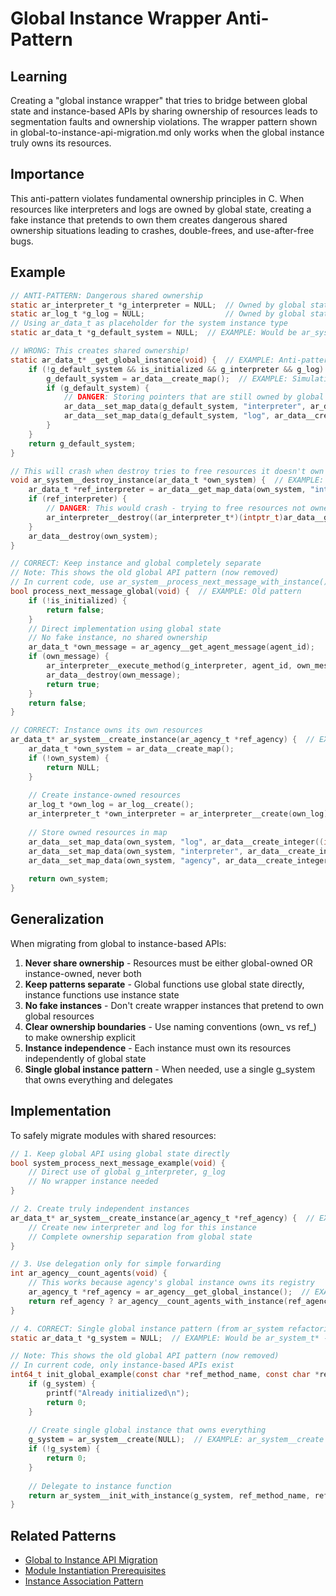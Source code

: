 # Global Instance Wrapper Anti-Pattern

## Learning
Creating a "global instance wrapper" that tries to bridge between global state and instance-based APIs by sharing ownership of resources leads to segmentation faults and ownership violations. The wrapper pattern shown in global-to-instance-api-migration.md only works when the global instance truly owns its resources.

## Importance
This anti-pattern violates fundamental ownership principles in C. When resources like interpreters and logs are owned by global state, creating a fake instance that pretends to own them creates dangerous shared ownership situations leading to crashes, double-frees, and use-after-free bugs.

## Example
```c
// ANTI-PATTERN: Dangerous shared ownership
static ar_interpreter_t *g_interpreter = NULL;  // Owned by global state
static ar_log_t *g_log = NULL;                  // Owned by global state
// Using ar_data_t as placeholder for the system instance type
static ar_data_t *g_default_system = NULL;  // EXAMPLE: Would be ar_system_t* after refactoring

// WRONG: This creates shared ownership!
static ar_data_t* _get_global_instance(void) {  // EXAMPLE: Anti-pattern (would return ar_system_t*)
    if (!g_default_system && is_initialized && g_interpreter && g_log) {
        g_default_system = ar_data__create_map();  // EXAMPLE: Simulating system instance creation
        if (g_default_system) {
            // DANGER: Storing pointers that are still owned by global state!
            ar_data__set_map_data(g_default_system, "interpreter", ar_data__create_integer((int64_t)g_interpreter));  // EXAMPLE: Not truly owned!
            ar_data__set_map_data(g_default_system, "log", ar_data__create_integer((int64_t)g_log));  // EXAMPLE: Not truly owned!
        }
    }
    return g_default_system;
}

// This will crash when destroy tries to free resources it doesn't own
void ar_system__destroy_instance(ar_data_t *own_system) {  // EXAMPLE: Hypothetical destroy function
    ar_data_t *ref_interpreter = ar_data__get_map_data(own_system, "interpreter");
    if (ref_interpreter) {
        // DANGER: This would crash - trying to free resources not owned by instance
        ar_interpreter__destroy((ar_interpreter_t*)(intptr_t)ar_data__get_integer(ref_interpreter));  // EXAMPLE: CRASH!
    }
    ar_data__destroy(own_system);
}

// CORRECT: Keep instance and global completely separate
// Note: This shows the old global API pattern (now removed)
// In current code, use ar_system__process_next_message_with_instance()
bool process_next_message_global(void) {  // EXAMPLE: Old pattern
    if (!is_initialized) {
        return false;
    }
    // Direct implementation using global state
    // No fake instance, no shared ownership
    ar_data_t *own_message = ar_agency__get_agent_message(agent_id);
    if (own_message) {
        ar_interpreter__execute_method(g_interpreter, agent_id, own_message);
        ar_data__destroy(own_message);
        return true;
    }
    return false;
}

// CORRECT: Instance owns its own resources
ar_data_t* ar_system__create_instance(ar_agency_t *ref_agency) {  // EXAMPLE: Future create function
    ar_data_t *own_system = ar_data__create_map();
    if (!own_system) {
        return NULL;
    }
    
    // Create instance-owned resources
    ar_log_t *own_log = ar_log__create();
    ar_interpreter_t *own_interpreter = ar_interpreter__create(own_log);
    
    // Store owned resources in map
    ar_data__set_map_data(own_system, "log", ar_data__create_integer((int64_t)own_log));
    ar_data__set_map_data(own_system, "interpreter", ar_data__create_integer((int64_t)own_interpreter));
    ar_data__set_map_data(own_system, "agency", ar_data__create_integer((int64_t)ref_agency));  // Borrowed ref OK
    
    return own_system;
}
```

## Generalization
When migrating from global to instance-based APIs:
1. **Never share ownership** - Resources must be either global-owned OR instance-owned, never both
2. **Keep patterns separate** - Global functions use global state directly, instance functions use instance state
3. **No fake instances** - Don't create wrapper instances that pretend to own global resources
4. **Clear ownership boundaries** - Use naming conventions (own_ vs ref_) to make ownership explicit
5. **Instance independence** - Each instance must own its resources independently of global state
6. **Single global instance pattern** - When needed, use a single g_system that owns everything and delegates

## Implementation
To safely migrate modules with shared resources:
```c
// 1. Keep global API using global state directly
bool system_process_next_message_example(void) {
    // Direct use of global g_interpreter, g_log
    // No wrapper instance needed
}

// 2. Create truly independent instances
ar_data_t* ar_system__create_instance(ar_agency_t *ref_agency) {  // EXAMPLE: Future instance creation
    // Create new interpreter and log for this instance
    // Complete ownership separation from global state
}

// 3. Use delegation only for simple forwarding
int ar_agency__count_agents(void) {
    // This works because agency's global instance owns its registry
    ar_agency_t *ref_agency = ar_agency__get_global_instance();  // EXAMPLE: Safe delegation
    return ref_agency ? ar_agency__count_agents_with_instance(ref_agency) : 0;
}

// 4. CORRECT: Single global instance pattern (from ar_system refactoring)
static ar_data_t *g_system = NULL;  // EXAMPLE: Would be ar_system_t* - owns everything

// Note: This shows the old global API pattern (now removed)
// In current code, only instance-based APIs exist
int64_t init_global_example(const char *ref_method_name, const char *ref_version) {  // EXAMPLE: Old pattern
    if (g_system) {
        printf("Already initialized\n");
        return 0;
    }
    
    // Create single global instance that owns everything
    g_system = ar_system__create(NULL);  // EXAMPLE: ar_system__create returns ar_system_t*
    if (!g_system) {
        return 0;
    }
    
    // Delegate to instance function
    return ar_system__init_with_instance(g_system, ref_method_name, ref_version);  // EXAMPLE: Safe delegation
}
```

## Related Patterns
- [Global to Instance API Migration](global-to-instance-api-migration.md)
- [Module Instantiation Prerequisites](module-instantiation-prerequisites.md)
- [Instance Association Pattern](instance-association-pattern.md)